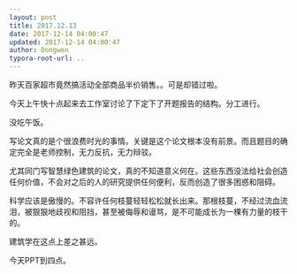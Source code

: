 ```yaml
---
layout: post
title: 2017.12.13
date: 2017-12-14 04:00:47
updated: 2017-12-14 04:00:47
author: Dongwen
typora-root-url: ..
---
```




昨天百家超市竟然搞活动全部商品半价销售。。可是却错过啦。

今天上午快十点起来去工作室讨论了下定下了开题报告的结构。分工进行。

没吃午饭。

写论文真的是个很浪费时光的事情。关键是这个论文根本没有前景。而且题目的确定完全是老师控制，无力反抗，无力辩驳。

尤其同门写智慧绿色建筑的论文，真的不知道意义何在。这些东西没法给社会创造任何价值，不会对之后的人的研究提供任何便利，反而创造了很多困惑和阻碍。

科学应该是傲慢的。不容许任何枝蔓轻轻松松就长出来。那根枝蔓，不经过流血流泪，被狠狠地歧视和阻挡，甚至被侮辱和谩骂，是不可能成长为一棵有力量的枝干的。

建筑学在这点上差之甚远。

今天PPT到四点。